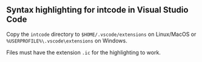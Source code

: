## Syntax highlighting for intcode in Visual Studio Code

Copy the `intcode` directory to `$HOME/.vscode/extensions` on Linux/MacOS
or `%USERPROFILE%\.vscode\extensions` on Windows.

Files must have the extension `.ic` for the highlighting to work.
